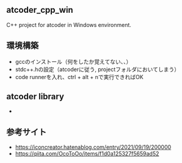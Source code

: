 ## atcoder_cpp_win
C++ project for atcoder in Windows environment.

## 環境構築
* gccのインストール（何をしたか覚えてない、、）
* stdc++.hの設定（atcoderに従う, projectフォルダにおいてしまう）
* code runnerを入れ、ctrl + alt + nで実行できればOK

## atcoder library
* 

## 参考サイト
* https://iconcreator.hatenablog.com/entry/2021/09/19/200000
* https://qiita.com/OcoToOo/items/f1d0a125327f5659ad52